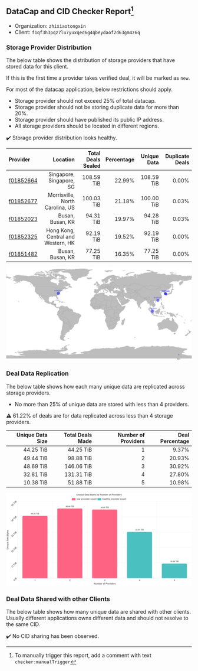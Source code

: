 ## DataCap and CID Checker Report[^1]
 - Organization: `zhixiaotongxin`
 - Client: `f1qf3h3pqz7lu7yuxqed6g4qbeydaof2d63gm4z6q`
### Storage Provider Distribution
The below table shows the distribution of storage providers that have stored data for this client.

If this is the first time a provider takes verified deal, it will be marked as `new`.

For most of the datacap application, below restrictions should apply.
 - Storage provider should not exceed 25% of total datacap.
 - Storage provider should not be storing duplicate data for more than 20%.
 - Storage provider should have published its public IP address.
 - All storage providers should be located in different regions.

✔️ Storage provider distribution looks healthy.

| Provider                                              |                           Location | Total Deals Sealed | Percentage | Unique Data | Duplicate Deals |
| :---------------------------------------------------- | ---------------------------------: | -----------------: | ---------: | ----------: | --------------: |
| [f01852664](https://filfox.info/en/address/f01852664) |           Singapore, Singapore, SG |         108.59 TiB |     22.99% |  108.59 TiB |           0.00% |
| [f01852677](https://filfox.info/en/address/f01852677) |    Morrisville, North Carolina, US |         100.03 TiB |     21.18% |  100.00 TiB |           0.03% |
| [f01852023](https://filfox.info/en/address/f01852023) |                   Busan, Busan, KR |          94.31 TiB |     19.97% |   94.28 TiB |           0.03% |
| [f01852325](https://filfox.info/en/address/f01852325) | Hong Kong, Central and Western, HK |          92.19 TiB |     19.52% |   92.19 TiB |           0.00% |
| [f01851482](https://filfox.info/en/address/f01851482) |                   Busan, Busan, KR |          77.25 TiB |     16.35% |   77.25 TiB |           0.00% |

![Provider Distribution](https://raw.githubusercontent.com/data-preservation-programs/filplus-checker-assets/main/filecoin-project/filecoin-plus-large-datasets/issues/931/1671098029993.png)
### Deal Data Replication
The below table shows how each many unique data are replicated across storage providers.
- No more than 25% of unique data are stored with less than 4 providers.

⚠️ 61.22% of deals are for data replicated across less than 4 storage providers.

| Unique Data Size | Total Deals Made | Number of Providers | Deal Percentage |
| ---------------: | ---------------: | ------------------: | --------------: |
|        44.25 TiB |        44.25 TiB |                   1 |           9.37% |
|        49.44 TiB |        98.88 TiB |                   2 |          20.93% |
|        48.69 TiB |       146.06 TiB |                   3 |          30.92% |
|        32.81 TiB |       131.31 TiB |                   4 |          27.80% |
|        10.38 TiB |        51.88 TiB |                   5 |          10.98% |

![Replication Distribution](https://raw.githubusercontent.com/data-preservation-programs/filplus-checker-assets/main/filecoin-project/filecoin-plus-large-datasets/issues/931/1671098030673.png)
### Deal Data Shared with other Clients
The below table shows how many unique data are shared with other clients.
Usually different applications owns different data and should not resolve to the same CID.

✔️ No CID sharing has been observed.

[^1]: To manually trigger this report, add a comment with text `checker:manualTrigger`
